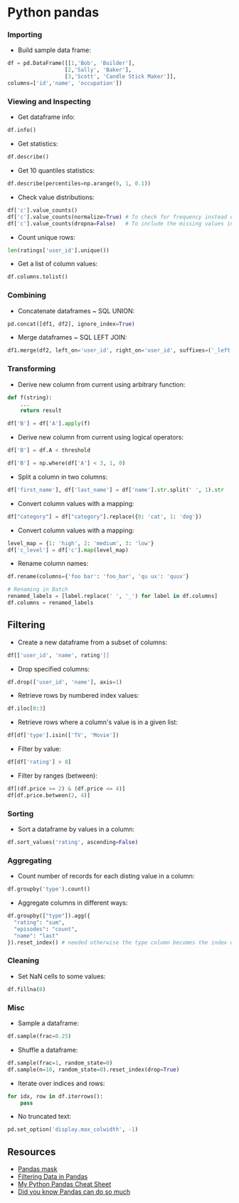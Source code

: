 # Python pandas

### Importing

* Build sample data frame:

```python
df = pd.DataFrame([[1,'Bob', 'Builder'],
                  [2,'Sally', 'Baker'],
                  [3,'Scott', 'Candle Stick Maker']],
columns=['id','name', 'occupation'])
```

### Viewing and Inspecting

* Get dataframe info:

```python
df.info()
```

* Get statistics:

```python
df.describe()
```

* Get 10 quantiles statistics:

```python
df.describe(percentiles=np.arange(0, 1, 0.1))
```

* Check value distributions:

```python
df['c'].value_counts()
df['c'].value_counts(normalize=True) # To check for frequency instead of raw counts
df['c'].value_counts(dropna=False)   # To include the missing values in the counts
```

* Count unique rows:

```python
len(ratings['user_id'].unique())
```

* Get a list of column values:

```python
df.columns.tolist()
```

### Combining

* Concatenate dataframes ~ SQL UNION:

```python
pd.concat([df1, df2], ignore_index=True)
```

* Merge dataframes ~ SQL LEFT JOIN:

```python
df1.merge(df2, left_on='user_id', right_on='user_id', suffixes=('_left', '_right'))
```

### Transforming

* Derive new column from current using arbitrary function:

```python
def f(string):
    ...
    return result

df['B'] = df['A'].apply(f)
```

* Derive new column from current using logical operators:

```python
df['B'] = df.A < threshold
```

```python
df['B'] = np.where(df['A'] < 3, 1, 0)
```

* Split a column in two columns:

```python
df['first_name'], df['last_name'] = df['name'].str.split(' ', 1).str
```

* Convert column values with a mapping:

```python
df["category"] = df["category"].replace({0: 'cat', 1: 'dog'})
```

* Convert column values with a mapping:

```python
level_map = {1: 'high', 2: 'medium', 3: 'low'}
df['c_level'] = df['c'].map(level_map)
```

* Rename column names:

```python
df.rename(columns={'foo bar': 'foo_bar', 'qu ux': 'quux'}

# Renaming in Batch
renamed_labels = [label.replace(' ', '_') for label in df.columns]
df.columns = renamed_labels
```

## Filtering

* Create a new dataframe from a subset of columns:

```python
df[['user_id', 'name', rating']]
```

* Drop specified columns:

```python
df.drop(['user_id', 'name'], axis=1)
```

* Retrieve rows by numbered index values:

```python
df.iloc[0:3]
```

* Retrieve rows where a column's value is in a given list:

```python
df[df['type'].isin(['TV', 'Movie'])
```

* Filter by value:

```python
df[df['rating'] > 8]
```

* Filter by ranges (between):

```python
df[(df.price >= 2) & (df.price <= 4)]
df[df.price.between(2, 4)]
```

### Sorting

* Sort a dataframe by values in a column:

```python
df.sort_values('rating', ascending=False)
```

### Aggregating

* Count number of records for each disting value in a column:

```python
df.groupby('type').count()
```

* Aggregate columns in different ways:

```python
df.groupby(["type"]).agg({
  "rating": "sum",
  "episodes": "count",
  "name": "last"
}).reset_index() # needed otherwise the type column becomes the index column
```

### Cleaning

* Set NaN cells to some values:

```python
df.fillna(0)
```

### Misc

* Sample a dataframe:

```python
df.sample(frac=0.25)
```

* Shuffle a dataframe:

```python
df.sample(frac=1, random_state=0)
df.sample(n=10, random_state=0).reset_index(drop=True)
```

* Iterate over indices and rows:

```python
for idx, row in df.iterrows():
    pass
```

* No truncated text:

```python
pd.set_option('display.max_colwidth', -1)
```

## Resources

* [Pandas mask](https://pythonhealthcare.org/2018/04/07/30-using-masks-to-filter-data-and-perform-search-and-replace-in-numpy-and-pandas/)
* [Filtering Data in Pandas](https://levelup.gitconnected.com/filtering-data-in-pandas-c7b60d1e1301)
* [My Python Pandas Cheat Sheet](https://towardsdatascience.com/my-python-pandas-cheat-sheet-746b11e44368)
* [Did you know Pandas can do so much](https://medium.com/fintechexplained/did-you-know-pandas-can-do-so-much-f65dc7db3051)
